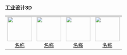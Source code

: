 ### 工业设计3D

<table>
  <tr>
    <td style="text-align: center;">
      <a href="链接">
        <img src="png/工业设计3D/图片.png" width="80">
        <br>
        <span>名称</span>
      </a>
    </td>
    <td style="text-align: center;">
      <a href="链接">
        <img src="png/工业设计3D/图片.png" width="80">
        <br>
        <span>名称</span>
      </a>
    </td>
    <td style="text-align: center;">
      <a href="链接">
        <img src="png/工业设计3D/图片.png" width="80">
        <br>
        <span>名称</span>
      </a>
    </td>
    <td style="text-align: center;">
      <a href="链接">
        <img src="png/工业设计3D/图片.png" width="80">
        <br>
        <span>名称</span>
      </a>
    </td>
    </tr>
</table>